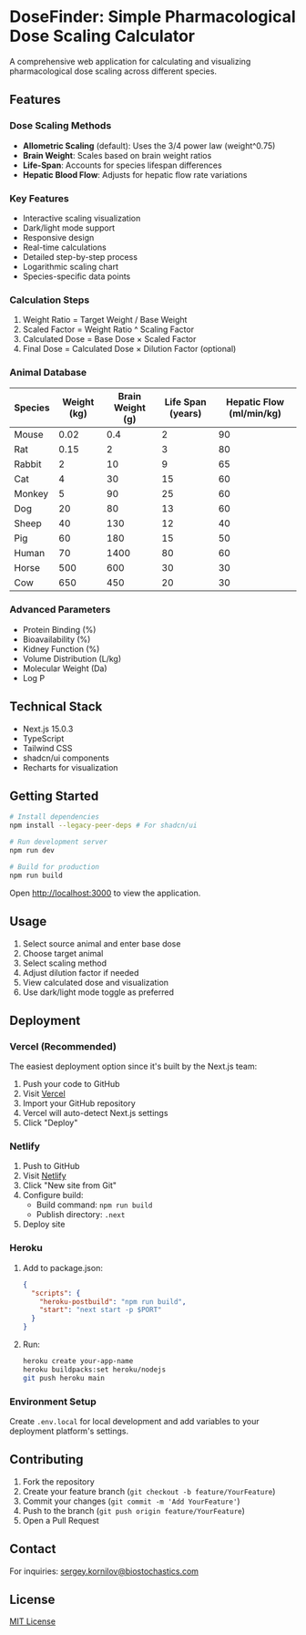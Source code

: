 # DoseFinder: Simple Pharmacological Dose Scaling Calculator

A comprehensive web application for calculating and visualizing pharmacological dose scaling across different species.

## Features

### Dose Scaling Methods
- **Allometric Scaling** (default): Uses the 3/4 power law (weight^0.75)
- **Brain Weight**: Scales based on brain weight ratios
- **Life-Span**: Accounts for species lifespan differences
- **Hepatic Blood Flow**: Adjusts for hepatic flow rate variations

### Key Features
- Interactive scaling visualization
- Dark/light mode support
- Responsive design
- Real-time calculations
- Detailed step-by-step process
- Logarithmic scaling chart
- Species-specific data points

### Calculation Steps
1. Weight Ratio = Target Weight / Base Weight
2. Scaled Factor = Weight Ratio ^ Scaling Factor
3. Calculated Dose = Base Dose × Scaled Factor
4. Final Dose = Calculated Dose × Dilution Factor (optional)

### Animal Database
| Species | Weight (kg) | Brain Weight (g) | Life Span (years) | Hepatic Flow (ml/min/kg) |
|---------|------------|------------------|-------------------|------------------------|
| Mouse   | 0.02       | 0.4             | 2                 | 90                    |
| Rat     | 0.15       | 2               | 3                 | 80                    |
| Rabbit  | 2          | 10              | 9                 | 65                    |
| Cat     | 4          | 30              | 15                | 60                    |
| Monkey  | 5          | 90              | 25                | 60                    |
| Dog     | 20         | 80              | 13                | 60                    |
| Sheep   | 40         | 130             | 12                | 40                    |
| Pig     | 60         | 180             | 15                | 50                    |
| Human   | 70         | 1400            | 80                | 60                    |
| Horse   | 500        | 600             | 30                | 30                    |
| Cow     | 650        | 450             | 20                | 30                    |

### Advanced Parameters
- Protein Binding (%)
- Bioavailability (%)
- Kidney Function (%)
- Volume Distribution (L/kg)
- Molecular Weight (Da)
- Log P

## Technical Stack
- Next.js 15.0.3
- TypeScript
- Tailwind CSS
- shadcn/ui components
- Recharts for visualization

## Getting Started

```bash
# Install dependencies
npm install --legacy-peer-deps # For shadcn/ui

# Run development server
npm run dev

# Build for production
npm run build
```

Open [http://localhost:3000](http://localhost:3000) to view the application.

## Usage

1. Select source animal and enter base dose
2. Choose target animal
3. Select scaling method
4. Adjust dilution factor if needed
5. View calculated dose and visualization
6. Use dark/light mode toggle as preferred

## Deployment

### Vercel (Recommended)
The easiest deployment option since it's built by the Next.js team:

1. Push your code to GitHub
2. Visit [Vercel](https://vercel.com)
3. Import your GitHub repository
4. Vercel will auto-detect Next.js settings
5. Click "Deploy"

### Netlify
1. Push to GitHub
2. Visit [Netlify](https://netlify.com)
3. Click "New site from Git"
4. Configure build:
   - Build command: `npm run build`
   - Publish directory: `.next`
5. Deploy site

### Heroku
1. Add to package.json:
   ```json
   {
     "scripts": {
       "heroku-postbuild": "npm run build",
       "start": "next start -p $PORT"
     }
   }
   ```
2. Run:
   ```bash
   heroku create your-app-name
   heroku buildpacks:set heroku/nodejs
   git push heroku main
   ```

### Environment Setup
Create `.env.local` for local development and add variables to your deployment platform's settings.

## Contributing

1. Fork the repository
2. Create your feature branch (`git checkout -b feature/YourFeature`)
3. Commit your changes (`git commit -m 'Add YourFeature'`)
4. Push to the branch (`git push origin feature/YourFeature`)
5. Open a Pull Request

## Contact

For inquiries: sergey.kornilov@biostochastics.com

## License

[MIT License](https://opensource.org/license/mit)